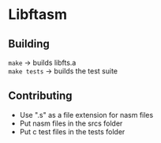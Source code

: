 # Libftasm

## Building
`make` -> builds libfts.a  
`make tests` -> builds the test suite

## Contributing
- Use ".s" as a file extension for nasm files
- Put nasm files in the srcs folder
- Put c test files in the tests folder
